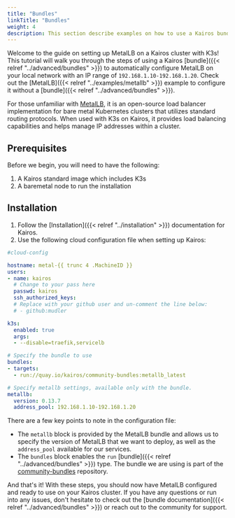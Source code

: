 ```yaml
---
title: "Bundles"
linkTitle: "Bundles"
weight: 4
description: This section describe examples on how to use a Kairos bundle to deploy MetalLB on top of K3s
---
```


Welcome to the guide on setting up MetalLB on a Kairos cluster with K3s! This tutorial will walk you through the steps of using a Kairos [bundle]({{< relref "../advanced/bundles" >}}) to automatically configure MetalLB on your local network with an IP range of `192.168.1.10-192.168.1.20`. Check out the [MetalLB]({{< relref "../examples/metallb" >}}) example to configure it without a [bundle]({{< relref "../advanced/bundles" >}}).

For those unfamiliar with [MetalLB](https://metallb.universe.tf/), it is an open-source load balancer implementation for bare metal Kubernetes clusters that utilizes standard routing protocols. When used with K3s on Kairos, it provides load balancing capabilities and helps manage IP addresses within a cluster. 


## Prerequisites

Before we begin, you will need to have the following:

1. A Kairos standard image which includes K3s
1. A baremetal node to run the installation

## Installation

1. Follow the [Installation]({{< relref "../installation" >}}) documentation for Kairos.
1. Use the following cloud configuration file when setting up Kairos:

```yaml
#cloud-config

hostname: metal-{{ trunc 4 .MachineID }}
users:
- name: kairos
  # Change to your pass here
  passwd: kairos
  ssh_authorized_keys:
  # Replace with your github user and un-comment the line below:
  # - github:mudler

k3s:
  enabled: true
  args:
  - --disable=traefik,servicelb

# Specify the bundle to use
bundles:
- targets:
  - run://quay.io/kairos/community-bundles:metallb_latest

# Specify metallb settings, available only with the bundle.
metallb:
  version: 0.13.7
  address_pool: 192.168.1.10-192.168.1.20
```

There are a few key points to note in the configuration file:

- The `metallb` block is provided by the MetalLB bundle and allows us to specify the version of MetalLB that we want to deploy, as well as the `address_pool` available for our services.
- The `bundles` block enables the `run` [bundle]({{< relref "../advanced/bundles" >}}) type. The bundle we are using is part of the [community-bundles](https://github.com/kairos-io/community-bundles) repository.

And that's it! With these steps, you should now have MetalLB configured and ready to use on your Kairos cluster. If you have any questions or run into any issues, don't hesitate to check out the [bundle documentation]({{< relref "../advanced/bundles" >}}) or reach out to the community for support.